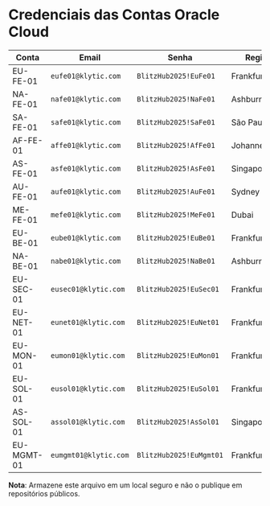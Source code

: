 # Credenciais das Contas Oracle Cloud

| Conta        | Email                          | Senha                  | Região        |
|--------------|--------------------------------|------------------------|---------------|
| EU-FE-01     | `eufe01@klytic.com`           | `BlitzHub2025!EuFe01` | Frankfurt     |
| NA-FE-01     | `nafe01@klytic.com`           | `BlitzHub2025!NaFe01` | Ashburn       |
| SA-FE-01     | `safe01@klytic.com`           | `BlitzHub2025!SaFe01` | São Paulo     |
| AF-FE-01     | `affe01@klytic.com`           | `BlitzHub2025!AfFe01` | Johannesburg  |
| AS-FE-01     | `asfe01@klytic.com`           | `BlitzHub2025!AsFe01` | Singapore     |
| AU-FE-01     | `aufe01@klytic.com`           | `BlitzHub2025!AuFe01` | Sydney        |
| ME-FE-01     | `mefe01@klytic.com`           | `BlitzHub2025!MeFe01` | Dubai         |
| EU-BE-01     | `eube01@klytic.com`           | `BlitzHub2025!EuBe01` | Frankfurt     |
| NA-BE-01     | `nabe01@klytic.com`           | `BlitzHub2025!NaBe01` | Ashburn       |
| EU-SEC-01    | `eusec01@klytic.com`          | `BlitzHub2025!EuSec01`| Frankfurt     |
| EU-NET-01    | `eunet01@klytic.com`          | `BlitzHub2025!EuNet01`| Frankfurt     |
| EU-MON-01    | `eumon01@klytic.com`          | `BlitzHub2025!EuMon01`| Frankfurt     |
| EU-SOL-01    | `eusol01@klytic.com`          | `BlitzHub2025!EuSol01`| Frankfurt     |
| AS-SOL-01    | `assol01@klytic.com`          | `BlitzHub2025!AsSol01`| Singapore     |
| EU-MGMT-01   | `eumgmt01@klytic.com`         | `BlitzHub2025!EuMgmt01`| Frankfurt    |

**Nota**: Armazene este arquivo em um local seguro e não o publique em repositórios públicos.
